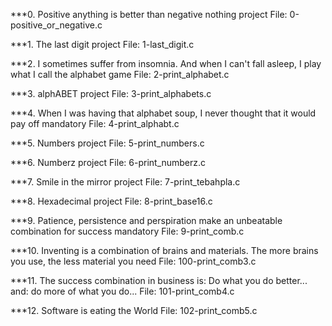 ***0. Positive anything is better than negative nothing project
File: 0-positive_or_negative.c

***1. The last digit project
File: 1-last_digit.c

***2. I sometimes suffer from insomnia. And when I can't fall asleep, I play what I call the alphabet game
File: 2-print_alphabet.c

***3. alphABET project
File: 3-print_alphabets.c

***4. When I was having that alphabet soup, I never thought that it would pay off
mandatory
File: 4-print_alphabt.c

***5. Numbers project
File: 5-print_numbers.c

***6. Numberz project 
File: 6-print_numberz.c

***7. Smile in the mirror project
File: 7-print_tebahpla.c

***8. Hexadecimal project
File: 8-print_base16.c

***9. Patience, persistence and perspiration make an unbeatable combination for success
mandatory
File: 9-print_comb.c

***10. Inventing is a combination of brains and materials. The more brains you use, the less material you need
File: 100-print_comb3.c

***11. The success combination in business is: Do what you do better... and: do more of what you do...
File: 101-print_comb4.c

***12. Software is eating the World
File: 102-print_comb5.c
